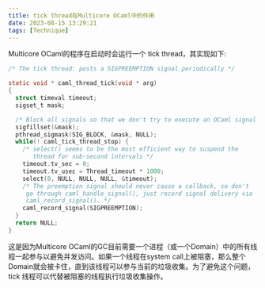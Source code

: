 ```yaml
---
title: tick thread在Multicore OCaml中的作用
date: 2023-08-15 13:29:21
tags: [Technique]
---
```


Multicore OCaml的程序在启动时会运行一个 tick thread，其实现如下:

```c
/* The tick thread: posts a SIGPREEMPTION signal periodically */

static void * caml_thread_tick(void * arg)
{
  struct timeval timeout;
  sigset_t mask;

  /* Block all signals so that we don't try to execute an OCaml signal handler*/
  sigfillset(&mask);
  pthread_sigmask(SIG_BLOCK, &mask, NULL);
  while(! caml_tick_thread_stop) {
    /* select() seems to be the most efficient way to suspend the
       thread for sub-second intervals */
    timeout.tv_sec = 0;
    timeout.tv_usec = Thread_timeout * 1000;
    select(0, NULL, NULL, NULL, &timeout);
    /* The preemption signal should never cause a callback, so don't
     go through caml_handle_signal(), just record signal delivery via
     caml_record_signal(). */
    caml_record_signal(SIGPREEMPTION);
  }
  return NULL;
}
```

这是因为Multicore OCaml的GC目前需要一个进程（或一个Domain）中的所有线程一起参与以避免并发访问。如果一个线程在system call上被阻塞，那么整个Domain就会被卡住，直到该线程可以参与当前的垃圾收集。为了避免这个问题，tick 线程可以代替被阻塞的线程执行垃圾收集操作。